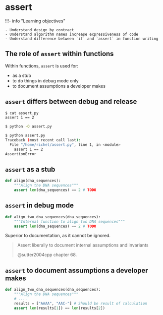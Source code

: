 # assert

!!!- info "Learning objectives"

    - Understand design by contract
    - Understand algorithm names increase expressiveness of code
    - Understand difference between `if` and `assert` in function writing

## The role of `assert` within functions

Within functions, `assert` is used for:

- as a stub
- to do things in debug mode only
- to document assumptions a developer makes

## `assert` differs between debug and release

```bash
$ cat assert.py 
assert 1 == 2

$ python -O assert.py 

$ python assert.py 
Traceback (most recent call last):
  File "/home/richel/assert.py", line 1, in <module>
    assert 1 == 2
AssertionError
```

## `assert` as a stub


```python
def align(dna_sequences):
    """Align the DNA sequences"""
    assert len(dna_sequences) == 2 # TODO
```

## `assert` in debug mode

```python
def align_two_dna_sequences(dna_sequences):
    """Internal function to align two DNA sequences"""
    assert len(dna_sequences) == 2 # TODO
```

Superior to documentation, as it cannot be ignored.

> Assert liberally to document internal assumptions and invariants
>
> @sutter2004cpp chapter 68.

## `assert` to document assumptions a developer makes

```python
def align_two_dna_sequences(dna_sequences):
    """Align the DNA sequences"""
    # ....
    results = ["AAAA", "AAC-"] # Should be result of calculation
    assert len(results[1]) == len(results[2])
```
